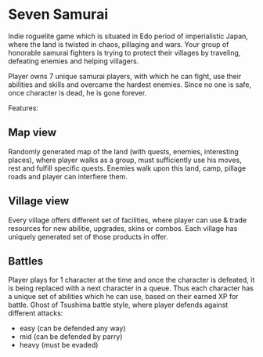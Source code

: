 # Seven Samurai
Indie roguelite game which is situated in Edo period of imperialistic Japan, where the land is twisted in chaos, pillaging and wars.
Your group of honorable samurai fighters is trying to protect their villages by traveling, defeating enemies and helping villagers.

Player owns 7 unique samurai players, with which he can fight, use their abilities and skills and overcame the hardest enemies. Since no one is safe,
once character is dead, he is gone forever.

Features:
## Map view
Randomly generated map of the land (with quests, enemies, interesting places), where player walks as a group, must sufficiently use his moves, rest and fulfill specific quests.
Enemies walk upon this land, camp, pillage roads and player can interfiere them.

## Village view
Every village offers different set of facilities, where player can use & trade resources for new abilitie, upgrades, skins or combos. Each village has uniquely generated set of those products in offer.

## Battles
Player plays for 1 character at the time and once the character is defeated, it is being replaced with a next character in a queue.
Thus each character has a unique set of abilities which he can use, based on their earned XP for battle.
Ghost of Tsushima battle style, where player defends against different attacks:
- easy (can be defended any way)
- mid (can be defended by parry)
- heavy (must be evaded)
